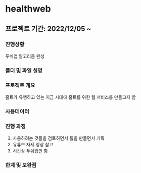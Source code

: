 # healthweb

## 프로젝트 기간: 2022/12/05 ~ 

### 진행상황
푸쉬업 알고리즘 완성

### 폴더 및 파일 설명

### 프로젝트 개요
홈트가 유행하고 있는 지금 시대에 홈트를 위한 웹 서비스를 만들고자 함

### 사용데이터

### 진행 과정
1. 사용하려는 것들을 검토하면서 틀을 만들면서 기획
2. 유튜브 자세 영상 참고
3. 시간상 푸쉬업만 함

### 한계 및 보완점

